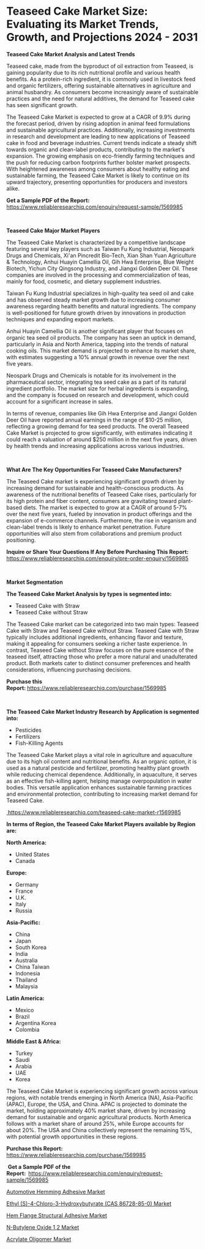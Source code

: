 <p><h1>Teaseed Cake Market Size: Evaluating its Market Trends, Growth, and Projections 2024 - 2031</h1></p><p><strong>Teaseed Cake Market Analysis and Latest Trends</strong></p>
<p><p>Teaseed cake, made from the byproduct of oil extraction from Teaseed, is gaining popularity due to its rich nutritional profile and various health benefits. As a protein-rich ingredient, it is commonly used in livestock feed and organic fertilizers, offering sustainable alternatives in agriculture and animal husbandry. As consumers become increasingly aware of sustainable practices and the need for natural additives, the demand for Teaseed cake has seen significant growth.</p><p>The Teaseed Cake Market is expected to grow at a CAGR of 9.9% during the forecast period, driven by rising adoption in animal feed formulations and sustainable agricultural practices. Additionally, increasing investments in research and development are leading to new applications of Teaseed cake in food and beverage industries. Current trends indicate a steady shift towards organic and clean-label products, contributing to the market's expansion. The growing emphasis on eco-friendly farming techniques and the push for reducing carbon footprints further bolster market prospects. With heightened awareness among consumers about healthy eating and sustainable farming, the Teaseed Cake Market is likely to continue on its upward trajectory, presenting opportunities for producers and investors alike.</p></p>
<p><strong>Get a Sample PDF of the Report:&nbsp;</strong> <a href="https://www.reliableresearchiq.com/enquiry/request-sample/1569985?utm_campaign=1123&utm_medium=2&utm_source=Github&utm_content=ia&utm_term=14102024&utm_id=teaseed-cake">https://www.reliableresearchiq.com/enquiry/request-sample/1569985</a></p>
<p>&nbsp;</p>
<p><strong>Teaseed Cake Major Market Players</strong></p>
<p><p>The Teaseed Cake Market is characterized by a competitive landscape featuring several key players such as Taiwan Fu Kung Industrial, Neospark Drugs and Chemicals, Xi'an Pincredit Bio-Tech, Xian Shan Yuan Agriculture & Technology, Anhui Huayin Camellia Oil, Gih Hwa Enterprise, Blue Weight Biotech, Yichun City Qingsong Industry, and Jiangxi Golden Deer Oil. These companies are involved in the processing and commercialization of teas, mainly for food, cosmetic, and dietary supplement industries.</p><p>Taiwan Fu Kung Industrial specializes in high-quality tea seed oil and cake and has observed steady market growth due to increasing consumer awareness regarding health benefits and natural ingredients. The company is well-positioned for future growth driven by innovations in production techniques and expanding export markets.</p><p>Anhui Huayin Camellia Oil is another significant player that focuses on organic tea seed oil products. The company has seen an uptick in demand, particularly in Asia and North America, tapping into the trends of natural cooking oils. This market demand is projected to enhance its market share, with estimates suggesting a 10% annual growth in revenue over the next five years.</p><p>Neospark Drugs and Chemicals is notable for its involvement in the pharmaceutical sector, integrating tea seed cake as a part of its natural ingredient portfolio. The market size for herbal ingredients is expanding, and the company is focused on research and development, which could account for a significant increase in sales.</p><p>In terms of revenue, companies like Gih Hwa Enterprise and Jiangxi Golden Deer Oil have reported annual earnings in the range of $10-25 million, reflecting a growing demand for tea seed products. The overall Teaseed Cake Market is projected to grow significantly, with estimates indicating it could reach a valuation of around $250 million in the next five years, driven by health trends and increasing applications across various industries.</p></p>
<p>&nbsp;</p>
<p><strong>What Are The Key Opportunities For Teaseed Cake Manufacturers?</strong></p>
<p><p>The Teaseed Cake market is experiencing significant growth driven by increasing demand for sustainable and health-conscious products. As awareness of the nutritional benefits of Teaseed Cake rises, particularly for its high protein and fiber content, consumers are gravitating toward plant-based diets. The market is expected to grow at a CAGR of around 5-7% over the next five years, fueled by innovation in product offerings and the expansion of e-commerce channels. Furthermore, the rise in veganism and clean-label trends is likely to enhance market penetration. Future opportunities will also stem from collaborations and premium product positioning.</p></p>
<p><strong>Inquire or Share Your Questions If Any Before Purchasing This Report:</strong> <a href="https://www.reliableresearchiq.com/enquiry/pre-order-enquiry/1569985?utm_campaign=1123&utm_medium=2&utm_source=Github&utm_content=ia&utm_term=14102024&utm_id=teaseed-cake">https://www.reliableresearchiq.com/enquiry/pre-order-enquiry/1569985</a></p>
<p>&nbsp;</p>
<p><strong>Market Segmentation</strong></p>
<p><strong>The Teaseed Cake Market Analysis by types is segmented into:</strong></p>
<p><ul><li>Teaseed Cake with Straw</li><li>Teaseed Cake without Straw</li></ul></p>
<p><p>The Teaseed Cake market can be categorized into two main types: Teaseed Cake with Straw and Teaseed Cake without Straw. Teaseed Cake with Straw typically includes additional ingredients, enhancing flavor and texture, making it appealing for consumers seeking a richer taste experience. In contrast, Teaseed Cake without Straw focuses on the pure essence of the teaseed itself, attracting those who prefer a more natural and unadulterated product. Both markets cater to distinct consumer preferences and health considerations, influencing purchasing decisions.</p></p>
<p><strong>Purchase this Report:&nbsp;</strong><a href="https://www.reliableresearchiq.com/purchase/1569985?utm_campaign=1123&utm_medium=2&utm_source=Github&utm_content=ia&utm_term=14102024&utm_id=teaseed-cake">https://www.reliableresearchiq.com/purchase/1569985</a></p>
<p>&nbsp;</p>
<p><strong>The Teaseed Cake Market Industry Research by Application is segmented into:</strong></p>
<p><ul><li>Pesticides</li><li>Fertilizers</li><li>Fish-Killing Agents</li></ul></p>
<p><p>The Teaseed Cake Market plays a vital role in agriculture and aquaculture due to its high oil content and nutritional benefits. As an organic option, it is used as a natural pesticide and fertilizer, promoting healthy plant growth while reducing chemical dependence. Additionally, in aquaculture, it serves as an effective fish-killing agent, helping manage overpopulation in water bodies. This versatile application enhances sustainable farming practices and environmental protection, contributing to increasing market demand for Teaseed Cake.</p></p>
<p><a href="https://www.reliableresearchiq.com/teaseed-cake-market-r1569985?utm_campaign=1123&utm_medium=2&utm_source=Github&utm_content=ia&utm_term=14102024&utm_id=teaseed-cake">&nbsp;https://www.reliableresearchiq.com/teaseed-cake-market-r1569985</a></p>
<p><strong>In terms of Region, the Teaseed Cake Market Players available by Region are:</strong></p>
<p>
    <p> <strong> North America: </strong>
        <ul>
            <li>United States</li>
            <li>Canada</li>
        </ul>
        </p> 
    <p> <strong> Europe: </strong>
        <ul>
            <li>Germany</li>
            <li>France</li>
            <li>U.K.</li>
            <li>Italy</li>
            <li>Russia</li>
        </ul>
        </p> 
    <p> <strong> Asia-Pacific: </strong>
        <ul>
            <li>China</li>
            <li>Japan</li>
            <li>South Korea</li>
            <li>India</li>
            <li>Australia</li>
            <li>China Taiwan</li>
            <li>Indonesia</li>
            <li>Thailand</li>
            <li>Malaysia</li>
        </ul>
        </p> 
    <p> <strong> Latin America: </strong>
        <ul>
            <li>Mexico</li>
            <li>Brazil</li>
            <li>Argentina Korea</li>
            <li>Colombia</li>
        </ul>
        </p> 
    <p> <strong> Middle East & Africa: </strong>
        <ul>
            <li>Turkey</li>
            <li>Saudi</li>
            <li>Arabia</li>
            <li>UAE</li>
            <li>Korea</li>
        </ul>
    </p>
    </p>
<p><p>The Teaseed Cake Market is experiencing significant growth across various regions, with notable trends emerging in North America (NA), Asia-Pacific (APAC), Europe, the USA, and China. APAC is projected to dominate the market, holding approximately 40% market share, driven by increasing demand for sustainable and organic agricultural products. North America follows with a market share of around 25%, while Europe accounts for about 20%. The USA and China collectively represent the remaining 15%, with potential growth opportunities in these regions.</p></p>
<p><strong>Purchase this Report: </strong><a href="https://www.reliableresearchiq.com/purchase/1569985?utm_campaign=1123&utm_medium=2&utm_source=Github&utm_content=ia&utm_term=14102024&utm_id=teaseed-cake">https://www.reliableresearchiq.com/purchase/1569985</a></p>
<p>&nbsp;<strong>Get a Sample PDF of the Report:&nbsp;&nbsp;</strong><a href="https://www.reliableresearchiq.com/enquiry/request-sample/1569985?utm_campaign=1123&utm_medium=2&utm_source=Github&utm_content=ia&utm_term=14102024&utm_id=teaseed-cake">https://www.reliableresearchiq.com/enquiry/request-sample/1569985</a></p>
<p><strong></strong></p>
<p><p><a href="https://www.linkedin.com/pulse/automotive-hemming-adhesive-market-global-trends-forecast-h5bze?trk=public_post_embed_feed-article-content&utm_campaign=1123&utm_medium=2&utm_source=Github&utm_content=ia&utm_term=14102024&utm_id=teaseed-cake">Automotive Hemming Adhesive Market</a></p><p><a href="https://www.linkedin.com/pulse/global-ethyl-s-4-chloro-3-hydroxybutyrate-cas-86728-85-0-market-xgklf?utm_campaign=1123&utm_medium=2&utm_source=Github&utm_content=ia&utm_term=14102024&utm_id=teaseed-cake">Ethyl (S)-4-Chloro-3-Hydroxybutyrate (CAS 86728-85-0) Market</a></p><p><a href="https://www.linkedin.com/pulse/pulse-hem-flange-structural-adhesive-rhythms-change-market-resonance-ztzbc?trk=public_post_embed_feed-article-content&utm_campaign=1123&utm_medium=2&utm_source=Github&utm_content=ia&utm_term=14102024&utm_id=teaseed-cake">Hem Flange Structural Adhesive Market</a></p><p><a href="https://github.com/rocyq11genung/Market-Research-Report-List-1/blob/main/n-butylene-oxide-12-market.md?utm_campaign=1123&utm_medium=2&utm_source=Github&utm_content=ia&utm_term=14102024&utm_id=teaseed-cake">N-Butylene Oxide 1,2 Market</a></p><p><a href="https://github.com/anaeilandos/Market-Research-Report-List-1/blob/main/acrylate-oligomer-market.md?utm_campaign=1123&utm_medium=2&utm_source=Github&utm_content=ia&utm_term=14102024&utm_id=teaseed-cake">Acrylate Oligomer Market</a></p></p>